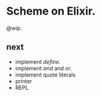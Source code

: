 # Scheme on Elixir.

@wip.

## next
- implement _define_.
- implement _and_ and _or_.
- implement quote literals
- printer
- REPL
